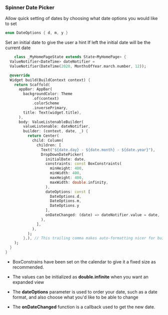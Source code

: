 ### Spinner Date Picker

Allow quick setting of dates by choosing what date options you would like to set

```dart
enum DateOptions { d, m, y }
```


Set an initial date to give the user a hint
If left the initial date will be the current date

```dart
    class _MyHomePageState extends State<MyHomePage> {
  ValueNotifier<DateTime> dateNotifier =
  ValueNotifier(DateTime(2020, MonthsOfYear.march.number, 12));

  @override
  Widget build(BuildContext context) {
    return Scaffold(
      appBar: AppBar(
        backgroundColor: Theme
            .of(context)
            .colorScheme
            .inversePrimary,
        title: Text(widget.title),
      ),
      body: ValueListenableBuilder(
        valueListenable: dateNotifier,
        builder: (context, date, _) {
          return Center(
            child: Column(
              children: [
                Text("${date.day} - ${date.month} - ${date.year}"),
                DropDownDatePicker(
                  initialDate: date,
                  constraints: const BoxConstraints(
                    minHeight: 400,
                    minWidth: 400,
                    maxHeight: 400,
                    maxWidth: double.infinity,
                  ),
                  dateOptions: const [
                    DateOptions.d,
                    DateOptions.m,
                    DateOptions.y
                  ],
                  onDateChanged: (date) => dateNotifier.value = date,
                ),
              ],
            ),
          );
        },), // This trailing comma makes auto-formatting nicer for build methods.
    );
  }
}

```

* BoxConstrains have been set on the calendar to give it a fixed size as recommended.
* The values can be initialized as **double.infinite** when you want an expanded view

* The **dateOptions** parameter is used to order your date, such as a date format, and also choose what you'd like to be able to change

* The **onDateChanged** function is a callback used to get the new date.